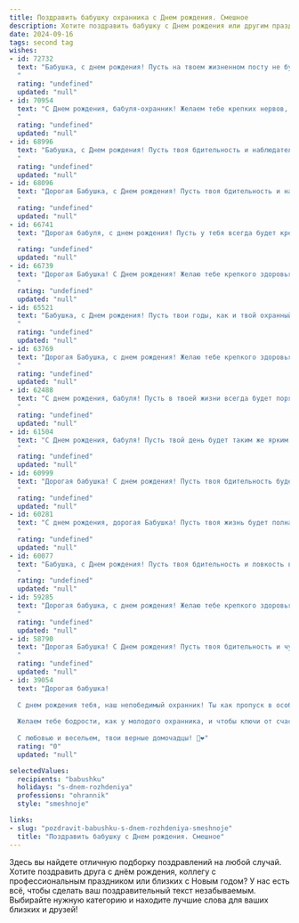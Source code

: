 ```yaml
---
title: Поздравить бабушку охранника c Днем рождения. Смешное
description: Хотите поздравить бабушку c Днем рождения или другим праздником? Наш ИИ создаст незабываемое поздравление, а вы обязательно выделитесь среди других.  
date: 2024-09-16
tags: second tag
wishes:
- id: 72732
  text: "Бабушка, с днем рождения! Пусть на твоем жизненном посту не будет никаких тревожных сигналов, а только покой и радость! Пусть все вокруг будет спокойно и безопасно, как на охраняемом объекте, где ты - главный начальник! 😊🎉
  "
  rating: "undefined"
  updated: "null"
- id: 70954
  text: "С Днем рождения, бабуля-охранник! Желаем тебе крепких нервов, чтобы выдерживать все \"нарушители\" и \"подозреваемых\", а  еще - острых глаз, чтобы не пропустить ни одного \"преступления\" против твоего праздничного стола! 😉🎂🎉
  "
  rating: "undefined"
  updated: "null"
- id: 68996
  text: "Бабушка, с Днем рождения! Пусть твоя бдительность и наблюдательность всегда будут на высоте, а охраняемая территория – самой безопасной в мире, даже от праздничного тортика! 🎂🎉
  "
  rating: "undefined"
  updated: "null"
- id: 68096
  text: "Дорогая Бабушка, с Днем рождения! Пусть твоя бдительность и наблюдательность будут такими же острыми, как и твой охранный взгляд, но при этом  тебе всегда будет хватать времени на добрые дела и вкусные пирожки!
  "
  rating: "undefined"
  updated: "null"
- id: 66741
  text: "Дорогая бабуля, с днем рождения! Пусть у тебя всегда будет крепкое здоровье, чтобы ты могла охранять нас от всех невзгод, как настоящий профи!  😜  Желаем тебе, чтобы твоя \"зона ответственности\" была полна любви, а \"объект охраны\" - счастлив и здоров! 😉
  "
  rating: "undefined"
  updated: "null"
- id: 66739
  text: "Дорогая Бабушка! С Днем рождения! Желаю тебе крепкого здоровья, чтобы ты могла продолжать охранять наш покой от всех злоумышленников, будь то соседский кот или залетный воробей. 😜 Пусть твоя бдительность всегда будет на высоте, а улыбка - ещё ярче! 🎉
  "
  rating: "undefined"
  updated: "null"
- id: 65521
  text: "Бабушка, с Днем рождения! Пусть твои годы, как и твой охранный пост, будут полны спокойствия, а хулиганы и злоумышленники обходят тебя стороной!
  "
  rating: "undefined"
  updated: "null"
- id: 63769
  text: "Дорогая Бабушка, с днем рождения! Желаю тебе крепкого здоровья, чтобы ты могла и дальше всех держать в узде, как опытный охранник! Пусть твоя пенсия будет такой же внушительной, как твоя бдительность, а жизнь - такой же яркой, как сигнальные светофоры! 😁🎉
  "
  rating: "undefined"
  updated: "null"
- id: 62488
  text: "С днем рождения, бабуля! Пусть в твоей жизни всегда будет порядок, как на объекте, который ты охраняешь! И пусть все твои \"нарушители\" будут милыми и безобидными, а \"незваные гости\" - только с добрыми намерениями! 😁🥳
  "
  rating: "undefined"
  updated: "null"
- id: 61504
  text: "С Днем рождения, бабуля! Пусть твой день будет таким же ярким и позитивным, как твой фирменный \"огнетушитель\" на случай неадекватных соседей. 🥳
  "
  rating: "undefined"
  updated: "null"
- id: 60999
  text: "Дорогая бабушка! С днем рождения! Пусть твоя бдительность будет такой же острой, как твой взгляд, а твоя скорость реакции - такой же молниеносной, как твой пендель! Желаю тебе крепкого здоровья, чтобы ты могла и дальше охранять нас от всех невзгод и проказников! 🥳
  "
  rating: "undefined"
  updated: "null"
- id: 60281
  text: "С днем рождения, дорогая Бабушка! Пусть твоя жизнь будет полна не только радости, но и приключений! Главное, чтобы никто не вздумал взломать твою неприступную крепость, охраняемую с любовью и заботой. 😉
  "
  rating: "undefined"
  updated: "null"
- id: 60077
  text: "Бабушка, с Днем рождения! Пусть твоя бдительность и ловкость в охране сладких пирогов от внуков остаются на высоте, а твой авторитет внушает страх только самым вредным мошкам! 😜🎉
  "
  rating: "undefined"
  updated: "null"
- id: 59285
  text: "Дорогая бабушка, с днем рождения! Желаю тебе крепкого здоровья, чтобы ты могла не только охранять свой дом от грабителей, но и от всех напастей, которые подстерегают нас на жизненном пути! 🎉🥳😂
  "
  rating: "undefined"
  updated: "null"
- id: 58790
  text: "Дорогая Бабушка! С Днем рождения! Пусть твоя бдительность и чутье охранника никогда не подводят тебя, даже когда речь идет о внуках, пытающихся украсть кусочек торта! 🍰😜
  "
  rating: "undefined"
  updated: "null"
- id: 39054
  text: "Дорогая бабушка!
  
  С днем рождения тебя, наш непобедимый охранник! Ты как пропуск в особый мир — всегда на страже добра и порядка в нашей семье. Пусть каждый твой день будет полон радости, как лучшее дежурство, а тревоги обходят стороной, как злоумышленник от твоего взгляда!
  
  Желаем тебе бодрости, как у молодого охранника, и чтобы ключи от счастья всегда были при тебе! Пускай здоровье будет крепким, а настроению позавидует самая стойкая система безопасности. В конце концов, кто еще сможет остановить время своим обаянием и юмором?
  
  С любовью и весельем, твои верные домочадцы! 🎉❤️"
  rating: "0"
  updated: "null"

selectedValues:
  recipients: "babushku"
  holidays: "s-dnem-rozhdeniya"
  professions: "ohrannik"
  style: "smeshnoje"

links:
- slug: "pozdravit-babushku-s-dnem-rozhdeniya-smeshnoje"
  title: "Поздравить бабушку c Днем рождения. Смешное"
---
```


Здесь вы найдете отличную подборку поздравлений на любой случай. 
Хотите поздравить друга с днём рождения, коллегу с профессиональным праздником или близких с Новым годом? У нас есть всё, чтобы сделать ваш поздравительный текст незабываемым. Выбирайте нужную категорию и находите лучшие слова для ваших близких и друзей!
